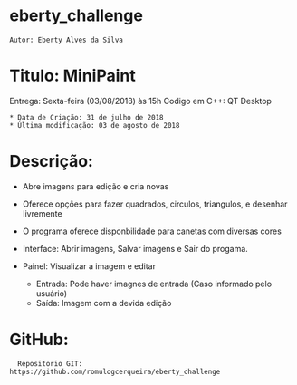 # eberty_challenge
	Autor: Eberty Alves da Silva

# Titulo: MiniPaint
  Entrega: Sexta-feira (03/08/2018) às 15h
  Codigo em C++: QT Desktop

    * Data de Criação: 31 de julho de 2018
    * Última modificação: 03 de agosto de 2018


# Descrição:
  * Abre imagens para edição e cria novas
  * Oferece opções para fazer quadrados, circulos, triangulos, e desenhar livremente
  * O programa oferece disponbilidade para canetas com diversas cores
  * Interface: Abrir imagens, Salvar imagens e Sair do progama.
  * Painel: Visualizar a imagem e editar
 
    * Entrada:  Pode haver imagnes de entrada (Caso informado pelo usuário)
    * Saída:    Imagem com a devida edição
 
# GitHub:
      Repositorio GIT: https://github.com/romulogcerqueira/eberty_challenge

